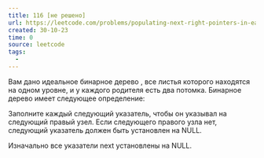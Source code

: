 ```yaml
---
title: 116 [не решено]
url: https://leetcode.com/problems/populating-next-right-pointers-in-each-node/
created: 30-10-23
time: 0
source: leetcode
tags:
  -
---
```


Вам дано идеальное бинарное дерево , все листья которого находятся на одном уровне, и у каждого родителя есть два потомка. Бинарное дерево имеет следующее определение:

Заполните каждый следующий указатель, чтобы он указывал на следующий правый узел. Если следующего правого узла нет, следующий указатель должен быть установлен на NULL.

Изначально все указатели next установлены на NULL.
